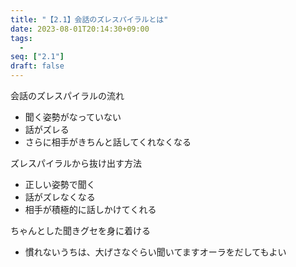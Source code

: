 ```yaml
---
title: "【2.1】会話のズレスパイラルとは"
date: 2023-08-01T20:14:30+09:00
tags: 
  -
seq: ["2.1"]
draft: false
---
```


会話のズレスパイラルの流れ
- 聞く姿勢がなっていない
- 話がズレる
- さらに相手がきちんと話してくれなくなる

ズレスパイラルから抜け出す方法
- 正しい姿勢で聞く
- 話がズレなくなる
- 相手が積極的に話しかけてくれる

ちゃんとした聞きグセを身に着ける
- 慣れないうちは、大げさなぐらい聞いてますオーラをだしてもよい
